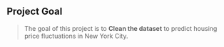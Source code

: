## Project Goal
> The goal of this project is to **Clean the dataset** to predict housing price fluctuations in New York City.
  
